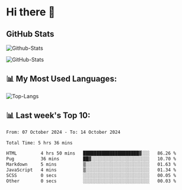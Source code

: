 # Hi there 👋

## GitHub Stats
![Github-Stats](https://github-readme-stats-sigma-five.vercel.app/api?username=ltorson&show_icons=true&theme=radical&count_private=true&show=reviews,discussions_started,discussions_answered,prs_merged,prs_merged_percentage)

![GitHub-Stats](https://github-readme-stats.vercel.app/api/wakatime?username=LeeTorson&theme=synthwave&size_weight=0.5&count_weight=0.5&title_color=36F9F6&langs_count=10&count_private=true)

## 📊 My Most Used Languages:
![Top-Langs](https://github-readme-stats-sigma-five.vercel.app/api/top-langs/?username=LTorson&layout=compact&langs_count=10)


## 📊 Last week's Top 10:
<!--START_SECTION:waka-->

```txt
From: 07 October 2024 - To: 14 October 2024

Total Time: 5 hrs 36 mins

HTML         4 hrs 50 mins   █████████████████████▓░░░   86.26 %
Pug          36 mins         ██▓░░░░░░░░░░░░░░░░░░░░░░   10.70 %
Markdown     5 mins          ▒░░░░░░░░░░░░░░░░░░░░░░░░   01.63 %
JavaScript   4 mins          ▒░░░░░░░░░░░░░░░░░░░░░░░░   01.34 %
SCSS         0 secs          ░░░░░░░░░░░░░░░░░░░░░░░░░   00.05 %
Other        0 secs          ░░░░░░░░░░░░░░░░░░░░░░░░░   00.03 %
```

<!--END_SECTION:waka-->

